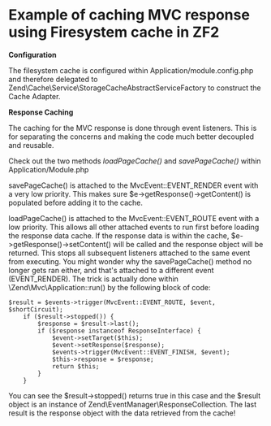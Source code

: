 Example of caching MVC response using Firesystem cache in ZF2
==

**Configuration**

The filesystem cache is configured within Application/module.config.php and therefore delegated to Zend\Cache\Service\StorageCacheAbstractServiceFactory to construct the Cache Adapter. 

**Response Caching**

The caching for the MVC response is done through event listeners. This is for separating the concerns and making the code much better decoupled and reusable. 

Check out the two methods *loadPageCache()* and *savePageCache()* within Application/Module.php

savePageCache() is attached to the MvcEvent::EVENT_RENDER event with a very low priority. This makes sure $e->getResponse()->getContent() is populated before adding it to the cache. 

loadPageCache() is attached to the MvcEvent::EVENT_ROUTE event with a low priority. This allows all other attached events to run first before loading the response data cache. If the response data is within the cache, $e->getResponse()->setContent() will be called and the response object will be returned. This stops all subsequent listeners attached to the same event from executing. You might wonder why the savePageCache() method no longer gets ran either, and that's attached to a different event (EVENT_RENDER). The trick is actually done within \Zend\Mvc\Application::run() by the following block of code:

	$result = $events->trigger(MvcEvent::EVENT_ROUTE, $event, $shortCircuit);
        if ($result->stopped()) {
            $response = $result->last();
            if ($response instanceof ResponseInterface) {
                $event->setTarget($this);
                $event->setResponse($response);
                $events->trigger(MvcEvent::EVENT_FINISH, $event);
                $this->response = $response;
                return $this;
            }
        }

You can see the $result->stopped() returns true in this case and the $result object is an instance of Zend\EventManager\ResponseCollection. The last result is the response object with the data retrieved from the cache!
